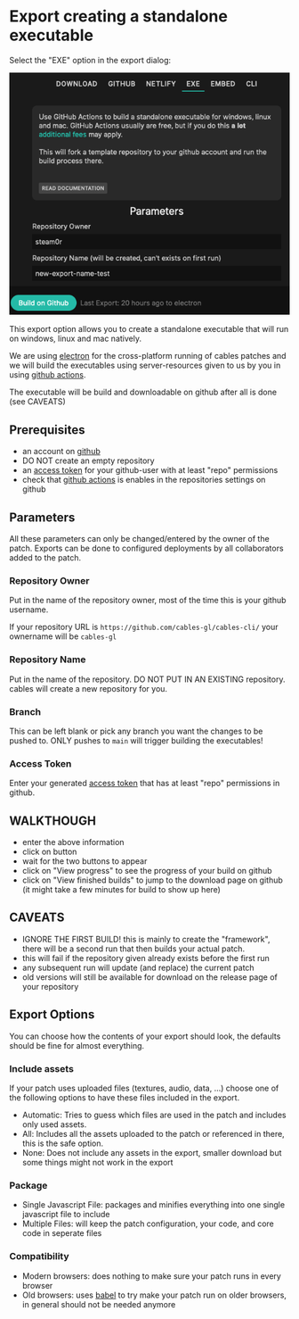 # Export creating a standalone executable

Select the "EXE" option in the export dialog:

![Button](../img/export_exe.png)

This export option allows you to create a standalone executable that will run on windows, linux and mac
natively.

We are using [electron](https://www.electronjs.org/) for the cross-platform running of cables patches and
we will build the executables using server-resources given to us by you in using [github actions](https://github.com/features/actions).

The executable will be build and downloadable on github after all is done (see CAVEATS)

## Prerequisites

- an account on [github](https://github.com/)
- DO NOT create an empty repository
- an [access token](https://github.com/settings/tokens) for your github-user with at least "repo" permissions
- check that [github actions](https://github.com/features/actions) is enables in the repositories settings on github

## Parameters

All these parameters can only be changed/entered by the owner of the patch. Exports can be done to configured deployments
by all collaborators added to the patch.

### Repository Owner

Put in the name of the repository owner, most of the time this is your github username.

If your repository URL is `https://github.com/cables-gl/cables-cli/` your ownername will be `cables-gl`

### Repository Name

Put in the name of the repository. DO NOT PUT IN AN EXISTING repository. cables will create a new repository for you.

### Branch

This can be left blank or pick any branch you want the changes to be pushed to. ONLY pushes to `main` will trigger
building the executables!

### Access Token

Enter your generated [access token](https://github.com/settings/tokens) that has at least "repo" permissions in github.

## WALKTHOUGH
- enter the above information
- click on button
- wait for the two buttons to appear
- click on "View progress" to see the progress of your build on github
- click on "View finished builds" to jump to the download page on github (it might take a few minutes for build to show up here)

## CAVEATS
- IGNORE THE FIRST BUILD! this is mainly to create the "framework", there will be a second run that then builds your actual patch.
- this will fail if the repository given already exists before the first run
- any subsequent run will update (and replace) the current patch
- old versions will still be available for download on the release page of your repository

## Export Options

You can choose how the contents of your export should look, the defaults should be fine for almost everything.

### Include assets

If your patch uses uploaded files (textures, audio, data, ...) choose one of the following options to have
these files included in the export.

- Automatic: Tries to guess which files are used in the patch and includes only used assets.
- All: Includes all the assets uploaded to the patch or referenced in there, this is the safe option.
- None: Does not include any assets in the export, smaller download but some things might not work in the export

### Package

- Single Javascript File: packages and minifies everything into one single javascript file to include
- Multiple Files: will keep the patch configuration, your code, and core code in seperate files

### Compatibility

- Modern browsers: does nothing to make sure your patch runs in every browser
- Old browsers: uses [babel](https://babeljs.io/) to try make your patch run on older browsers, in general should not be needed anymore